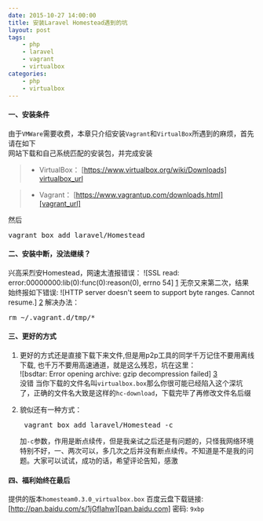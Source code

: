 ```yaml
---
date: 2015-10-27 14:00:00
title: 安装Laravel Homestead遇到的坑
layout: post
tags:
    - php
    - laravel
    - vagrant
    - virtualbox
categories:
    - php
    - virtualbox
---
```


#### 一、安装条件
由于`VMWare`需要收费，本章只介绍安装`Vagrant`和`VirtualBox`所遇到的麻烦，首先请在如下  
网站下载和自己系统匹配的安装包，并完成安装

> * VirtualBox： [https://www.virtualbox.org/wiki/Downloads] [virtualbox_url]

> * Vagrant： [https://www.vagrantup.com/downloads.html][vagrant_url]

然后
<pre class="prettyprint">
vagrant box add laravel/Homestead
</pre>
#### 二、安装中断，没法继续？
兴高采烈安Homestead，网速太渣报错误：
![SSL read: error:00000000:lib(0):func(0):reason(0), errno 54] [1]
无奈又来第二次，结果始终报如下错误:
![HTTP server doesn't seem to support byte ranges. Cannot resume.] [2]
解决办法：
<pre class="prettyprint">
rm ~/.vagrant.d/tmp/*
</pre>

#### 三、更好的方式
1. 更好的方式还是直接下载下来文件,但是用p2p工具的同学千万记住不要用离线下载, 也千万不要用高速通道，就是这么残忍，坑在这里：  
    ![bsdtar: Error opening archive: gzip decompression failed] [3]  
    没错 当你下载的文件名叫`virtualbox.box`那么你很可能已经陷入这个深坑了，正确的文件名大致是这样的`hc-download`，下载完毕了再修改文件名后缀

2. 貌似还有一种方式：
    <pre class="prettyprint">
    vagrant box add laravel/Homestead -c </pre>
    加`-c`参数，作用是断点续传，但是我亲试之后还是有问题的，只怪我网络环境特别不好，一、两次可以，多几次之后并没有断点续传。不知道是不是我的问题。大家可以试试，成功的话，希望评论告知，感激

#### 四、福利始终在最后
提供的版本`homesteam0.3.0_virtualbox.box`
百度云盘下载链接: [http://pan.baidu.com/s/1jGfIahw][pan.baidu.com] 密码: `9xbp`


[virtualbox_url]: https://www.virtualbox.org/wiki/Downloads
[vagrant_url]: https://www.vagrantup.com/downloads.html
[pan.baidu.com]: http://pan.baidu.com/s/1jGfIahw

[1]: http://zouchao-pic.b0.upaiyun.com/images/article/2015/10/26/1445867130.png 'SSL read: error:00000000:lib(0):func(0):reason(0), errno 54'
[2]: http://zouchao-pic.b0.upaiyun.com/images/article/2015/10/26/1445867028.png "HTTP server doesn't seem to support byte ranges. Cannot resume."
[3]: http://zouchao-pic.b0.upaiyun.com/images/article/2015/10/27/1445920118.png "bsdtar: Error opening archive: gzip decompression failed"

